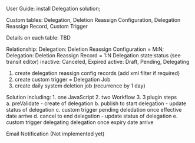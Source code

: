 User Guide:
install Delegation solution;

Custom tables: Delegation, Deletion Reassign Configuration, Delegation Reassign Record, Custom Trigger

Details on each table: TBD

Relationship:  Delegation: Deletion Reassign Configuration = M:N; Delegation: Deletion Reassign Record = 1:N
Delegation state:status (see transit editor)
		inactive: Canceled, Expired
		active: Draft, Pending, Delegating
		
1. create delegation reassign config records (add xml filter if required)
2. create custom trigger = Delegation Job
3. create daily system deletion job (recurrence by 1 day)

Solution including:
		1. one JavaScript
		2. two Workflow
		3. 3 plugin steps 	
				a. preValidate - create of delegation
				b. publish to start delegation - update status of delegation
				c. custom trigger pending deledation once effective date arrive
				d. cancel to end delegation - update status of delegation
				e. custom trigger delegating delegation once expiry date arrive


Email Notification (Not implemented yet)
